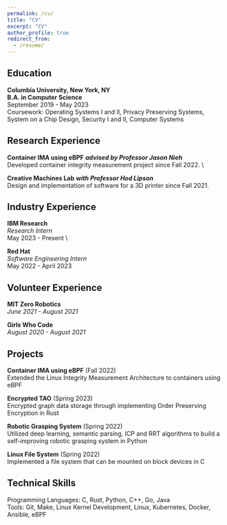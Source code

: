 ```yaml
---
permalink: /cv/
title: "CV"
excerpt: "CV"
author_profile: true
redirect_from: 
  - /resume/
---
```


## Education 
**Columbia University, New York, NY** \
**B.A. in Computer Science** \
September 2019 - May 2023 \
Coursework: Operating Systems I and II, Privacy Preserving Systems, System on a Chip Design, Security I and II, Computer Systems

## Research Experience
**Container IMA using eBPF** ***advised by Professor Jason Nieh*** \
Developed container integrity measurement project since Fall 2022. \

**Creative Machines Lab** ***with Professor Hod Lipson*** \
Design and implementation of software for a 3D printer since Fall 2021. 

## Industry Experience
**IBM Research** \
*Research Intern* \
May 2023 - Present \

**Red Hat** \
*Software Engineering Intern*  \
May 2022 - April 2023

## Volunteer Experience 
**MIT Zero Robotics** \
*June 2021 - August 2021*

**Girls Who Code** \
*August 2020 - August 2021*

## Projects
**Container IMA using eBPF** (Fall 2022) \
Extended the Linux Integrity Measurement Architecture to containers using eBPF

**Encrypted TAO** (Spring 2023) \
Encrypted graph data storage through implementing Order Preserving Encryption in Rust 

**Robotic Grasping System** (Spring 2022) \
Utilized deep learning, semantic parsing, ICP and RRT algorithms to build a self-improving robotic grasping system in Python 

**Linux File System** (Spring 2022) \
Implemented a file system that can be mounted on block devices in C
 
## Technical Skills
Programming Languages: C, Rust, Python, C++, Go, Java \
Tools: Git, Make, Linux Kernel Development, Linux, Kubernetes, Docker, Ansible, eBPF